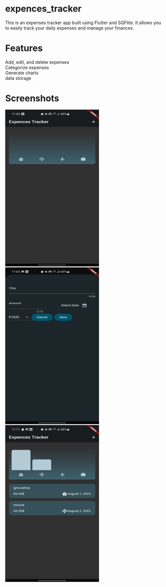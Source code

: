 # expences_tracker

This is an expenses tracker app built using Flutter and SQFlite. It allows you to easily track your daily expenses and manage your finances.
<h1>Features</h1>

Add, edit, and delete expenses<br>
Categorize expenses<br>
Generate charts<br>
data storage<br>

<h1>Screenshots</h1>
<img src="images/Screenshot_20230811_110521.jpg" alt="Image Description" width="300" height="500">
<img src="images/Screenshot_20230811_110528.jpg" alt="Image Description" width="300" height="500">
<img src="images/Screenshot_20230811_111136.jpg" alt="Image Description" width="300" height="500">
